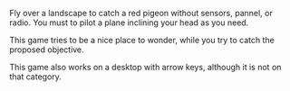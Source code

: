 Fly over a landscape to catch a red pigeon without sensors, pannel, or radio. You must to pilot a plane inclining your head as you need.

This game tries to be a nice place to wonder, while you try to catch the proposed objective.

This game also works on a desktop with arrow keys, although it is not on that category.
